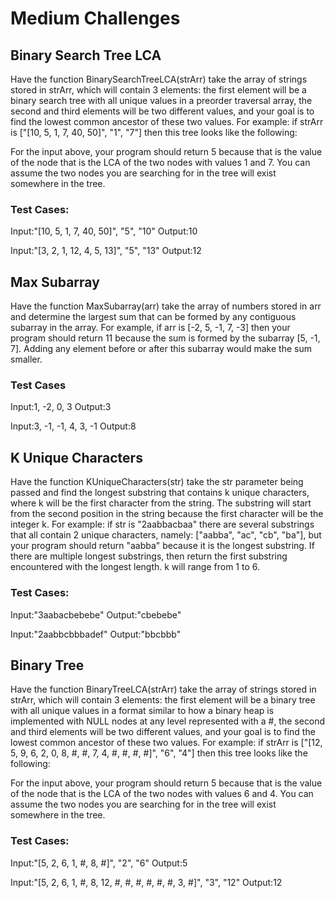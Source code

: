 # Medium Challenges

## Binary Search Tree LCA
Have the function BinarySearchTreeLCA(strArr) take the array of strings
stored in strArr, which will contain 3 elements: the first element will
be a binary search tree with all unique values in a preorder traversal
array, the second and third elements will be two different values, and
your goal is to find the lowest common ancestor of these two values. For
example: if strArr is ["[10, 5, 1, 7, 40, 50]", "1", "7"] then this tree
looks like the following: 

 

For the input above, your program should return 5 because that is the
value of the node that is the LCA of the two nodes with values 1 and 7.
You can assume the two nodes you are searching for in the tree will
exist somewhere in the tree. 

### Test Cases:
Input:"[10, 5, 1, 7, 40, 50]", "5", "10"
Output:10

Input:"[3, 2, 1, 12, 4, 5, 13]", "5", "13"
Output:12

## Max Subarray
Have the function MaxSubarray(arr) take the array of numbers stored in
arr and determine the largest sum that can be formed by any contiguous
subarray in the array. For example, if arr is [-2, 5, -1, 7, -3] then
your program should return 11 because the sum is formed by the subarray
[5, -1, 7]. Adding any element before or after this subarray would make
the sum smaller. 

### Test Cases
Input:1, -2, 0, 3
Output:3

Input:3, -1, -1, 4, 3, -1
Output:8

## K Unique Characters
Have the function KUniqueCharacters(str) take the str parameter being
passed and find the longest substring that contains k unique characters,
where k will be the first character from the string. The substring will
start from the second position in the string because the first character
will be the integer k. For example: if str is "2aabbacbaa" there are
several substrings that all contain 2 unique characters, namely:
["aabba", "ac", "cb", "ba"], but your program should return "aabba"
because it is the longest substring. If there are multiple longest
substrings, then return the first substring encountered with the longest
length. k will range from 1 to 6. 

### Test Cases:
Input:"3aabacbebebe"
Output:"cbebebe"

Input:"2aabbcbbbadef"
Output:"bbcbbb"

## Binary Tree
Have the function BinaryTreeLCA(strArr) take the array of strings stored
in strArr, which will contain 3 elements: the first element will be a
binary tree with all unique values in a format similar to how a binary
heap is implemented with NULL nodes at any level represented with a #,
the second and third elements will be two different values, and your goal
is to find the lowest common ancestor of these two values. For example:
if strArr is ["[12, 5, 9, 6, 2, 0, 8, #, #, 7, 4, #, #, #, #]", "6", "4"]
then this tree looks like the following: 

 

For the input above, your program should return 5 because that is the
value of the node that is the LCA of the two nodes with values 6 and 4.
You can assume the two nodes you are searching for in the tree will exist
somewhere in the tree. 

### Test Cases:
Input:"[5, 2, 6, 1, #, 8, #]", "2", "6"
Output:5

Input:"[5, 2, 6, 1, #, 8, 12, #, #, #, #, #, #, 3, #]", "3", "12"
Output:12
